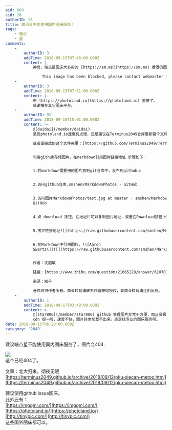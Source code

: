 ```yaml
---
aid: 689
cid: 16
authorID: 91
title: 端点星不能使用国内图床服务！
tags:
    - 端点
    - 星
comments:
    -
        authorID: 3
        addTime: 2018-09-15T07:46:00.000Z
        content: |-
            神奇，端点星图床大多用的 [https://sm.ms](https://sm.ms) 香港的图床服务，不过这个图片的确是屏蔽了。  

                This image has been blocked, please contact webmaster for more information.
    -
        authorID: 3
        addTime: 2018-09-15T07:51:00.000Z
        content: |-
            用 [https://photoland.io](https://photoland.io) 重做了。  
            感谢推荐其它图床平台。
    -
        authorID: 91
        addTime: 2018-09-16T15:01:00.000Z
        content: >-
            @[daidai](/member/daidai)
            感觉photoland.io速度有点慢，还是建议在Terminus2049仓库里新建个文件夹专门放博文图片，然后用raw的方式插入链接。  

            或者直接放到这个文件夹里：[https://github.com/Terminus2049/Terminus2049.github.io/tree/master/images](https://github.com/Terminus2049/Terminus2049.github.io/tree/master/images)


            利用github存储图片，在markdown引用图片链接地址 步骤如下：


            1.将markdown需要用的图片放到git仓库中，发布到github上


            2.访问github仓库,smshen/MarkdownPhotos · GitHub


            3.访问图片MarkdownPhotos/test.jpg at master · smshen/MarkdownPhotos ·
            GitHub


            4.点 download 按钮，在地址栏可以复制图片地址，或者在Download按钮上直接右键 "复制链接地址"


            5.拷贝链接地址![](https://raw.githubusercontent.com/smshen/MarkdownPhotos/master/Res/test.jpg)


            6.在Markdown中引用图片，!\[Aaron
            Swartz\](![](https://raw.githubusercontent.com/smshen/MarkdownPhotos/master/Res/test.jpg))


            作者：沈韶敏  

            链接：[https://www.zhihu.com/question/21065229/answer/61070700](https://www.zhihu.com/question/21065229/answer/61070700)  

            来源：知乎  

            著作权归作者所有。商业转载请联系作者获得授权，非商业转载请注明出处。
    -
        authorID: 1
        addTime: 2018-09-17T03:48:00.000Z
        content: >-
            @[star800](/member/star800) github 管理图片非常不方便，而且会极大增加仓库大小。另外，github
            cdn 很一般，速度不快，图片经常加载不出来。还是找专业的图床服务吧。
date: 2018-09-15T06:28:00.000Z
category: '2049'
---
```


建议端点星不能使用国内图床服务了，图片会404.

![](https://i.loli.net/2018/09/13/5b9a3350c7f53.jpe)  
这个已经404了。

文章：北大归来，彻夜无眠  
[https://terminus2049.github.io/archive/2018/09/12/pku-xiecan-metoo.html](https://terminus2049.github.io/archive/2018/09/12/pku-xiecan-metoo.html)

建议使用github issue图床。  
此外还有：  
[https://imggmi.com/](https://imggmi.com/)  
[https://photoland.io/](https://photoland.io/)  
[http://tinypic.com/](http://tinypic.com/)  
这些国外图床都可以。
